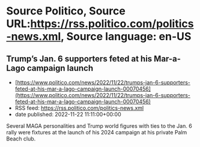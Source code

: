 # Source Politico, Source URL:https://rss.politico.com/politics-news.xml, Source language: en-US

## Trump’s Jan. 6 supporters feted at his Mar-a-Lago campaign launch
 - [https://www.politico.com/news/2022/11/22/trumps-jan-6-supporters-feted-at-his-mar-a-lago-campaign-launch-00070456](https://www.politico.com/news/2022/11/22/trumps-jan-6-supporters-feted-at-his-mar-a-lago-campaign-launch-00070456)
 - RSS feed: https://rss.politico.com/politics-news.xml
 - date published: 2022-11-22 11:11:00+00:00

Several MAGA personalities and Trump world figures with ties to the Jan. 6 rally were fixtures at the launch of his 2024 campaign at his private Palm Beach club.
